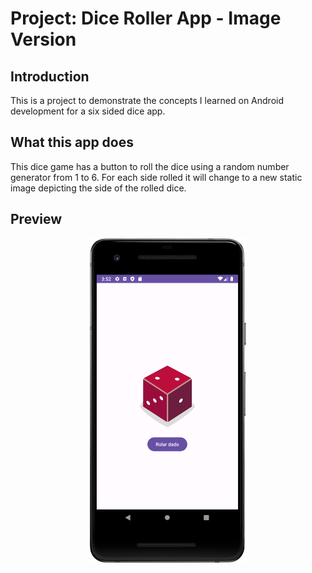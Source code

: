 Project: Dice Roller App - Image Version
==================================


Introduction
------------

This is a project to demonstrate the concepts I learned on Android development for a six sided dice app.

What this app does
--------------
This dice game has a button to roll the dice using a random number generator from 1 to 6. For each side rolled it will change to a new static image depicting the side of the rolled dice.

Preview
--------------

<p align="center">
<img src="https://raw.githubusercontent.com/ShyBlueMoon/Text-Dice-Roller/with-dice-images/screenshop_dice_roller.png" alt="Image of the app." width="250"/></p>

</p>
